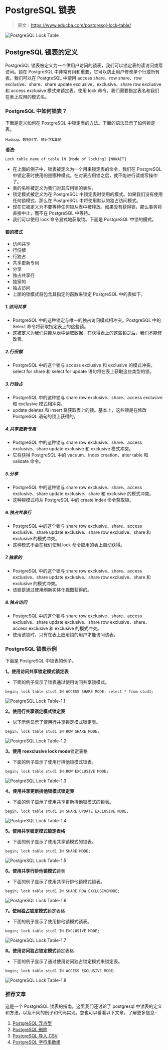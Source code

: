 # PostgreSQL 锁表

> 原文：<https://www.educba.com/postgresql-lock-table/>

![PostgreSQL Lock Table](img/a225c176e46d39ce8b7fb887bb87b781.png)



## PostgreSQL 锁表的定义

PostgreSQL 锁表被定义为一个供用户访问的锁表，我们可以锁定表的读访问或写访问。锁在 PostgreSQL 中非常有用和重要，它可以防止用户修改单个行或所有表。我们可以在 PostgreSQL 中使用 access share、row share、row exclusive、share、share update exclusive、exclusive、share row exclusive 和 access exclusive 模式来锁定表。使用 lock 命令，我们需要指定表名和我们在表上应用的模式名。

### PostgreSQL 中如何锁表？

下面是定义如何在 PostgreSQL 中锁定表的方法。下面的语法显示了如何锁定表。

<small>Hadoop、数据科学、统计学&其他</small>

**语法:**

`Lock table name_of_table IN [Mode of locking] [NOWAIT]`

*   在上面的例子中，锁表被定义为一个用来锁定表的命令，我们在 PostgreSQL 中锁定表时使用的是哪种模式。在对表应用锁之后，就不能进行读或写操作了。
*   表的名称被定义为我们对其应用锁的表名。
*   锁定模式被定义为在 PostgreSQL 中锁定表时使用的模式。如果我们没有使用任何锁模式，那么在 PostgreSQL 中将使用默认的独占访问模式。
*   现在它被定义为不要等待任何锁从表中被释放。如果没有获得锁，那么事务将直接中止，而不在 PostgreSQL 中等待。
*   我们可以使用 lock 命令显式地获取锁。下面是 PostgreSQL 中锁的模式。

#### 锁的模式

*   访问共享
*   行份额
*   行独占
*   共享更新专用
*   分享
*   独占共享行
*   独家的
*   独占访问
*   上面的锁模式将包含其指定的函数来锁定 PostgreSQL 中的表如下。

##### 1.访问共享

*   PostgreSQL 中的这种锁定与唯一的独占访问模式相冲突。PostgreSQL 中的 Select 命令将获取指定表上的这些锁。
*   这被定义为我们只能从表中读取数据，在获得表上的这些锁之后，我们不能修改表。

##### 2.行份额

*   PostgreSQL 中的这个锁与 access exclusive 和 exclusive 的模式冲突。select for share 和 select for update 语句将在表上获取这些类型的锁。

##### 3.行独占

*   PostgreSQL 中的这种锁与 share row exclusive、share、access exclusive 和 exclusive 模式相冲突。
*   update deletes 和 insert 将获取表上的锁。基本上，这些锁是在修改 PostgreSQL 语句的锁上获得的。

##### 4.共享更新专用

*   PostgreSQL 中的这种锁与 share row exclusive、share、access exclusive、share update exclusive 和 exclusive 模式冲突。
*   它将获得 PostgreSQL 中的 vacuum、index creation、alter table 和 validate 命令。

##### 5.分享

*   PostgreSQL 中的这种锁与 share row exclusive、share、access exclusive、share update exclusive、share 和 exclusive 的模式冲突。
*   这种锁模式将从 PostgreSQL 中的 create index 命令获取锁。

##### 6.独占共享行

*   PostgreSQL 中的这个锁与 share row exclusive、share、access exclusive、share update exclusive、share row exclusive、share 和 exclusive 的模式冲突。
*   这种模式不会在我们使用 lock 命令应用的表上自动获得。

##### 7.独家的

*   PostgreSQL 中的这个锁与 share row exclusive、share、access exclusive、share update exclusive、share row exclusive、share 和 exclusive 的模式冲突。
*   该锁是通过使用刷新实体化视图获得的。

##### 8.独占访问

*   PostgreSQL 中的这个锁与 share row exclusive、share、access exclusive、share update exclusive、share row exclusive、share、access exclusive 和 exclusive 的模式冲突。
*   使用该锁时，只有在表上应用锁的用户才能访问该表。

### PostgreSQL 锁表示例

下面是 PostgreSQL 中锁表的例子。

**1。使用访问共享锁定模式锁定表**

*   下面的例子显示了锁表通过使用访问共享锁模式。

`begin;
lock table stud1 IN ACCESS SHARE MODE;
select * from stud1;`

![PostgreSQL Lock Table-1.1](img/e12e1b6817b19e6ec2175c484ef398d9.png)



**2。使用行共享锁定模式锁定表**

*   以下示例显示了使用行共享锁定模式锁定表。

`begin;
lock table stud1 IN ROW SHARE MODE;`

![PostgreSQL Lock Table-1.2](img/c2fd5034ce4a7cea121b968061d03efe.png)



**3。使用 roexclusive lock mode**锁定表格

*   下面的例子显示了使用行排他锁模式锁表。

`begin;
lock table stud1 IN ROW EXCLUSIVE MODE;`

![PostgreSQL Lock Table-1.3](img/5d04254b6db3f617a8231565c2913589.png)



**4。使用共享更新排他锁模式锁定表**

*   下面的例子显示了使用共享更新排他锁模式的锁表。

`begin;
lock table stud1 IN SHARE UPDATE EXCLUSIVE MODE;`

![PostgreSQL Lock Table-1.4](img/d12099fe6ee54d63ebbdaa20424afd3f.png)



**5。使用共享锁定模式锁定表格**

*   下面的例子显示了使用共享锁模式的锁表。

`begin;
lock table stud1 IN SHARE MODE;`

![PostgreSQL Lock Table-1.5](img/07f835827c4cb528721766166d4bfd2e.png)



**6。使用共享行排他锁模式**锁表

*   下面的例子显示了使用共享行排他锁模式锁表。

`begin;
lock table stud1 IN SHARE ROW EXCLUSIVEMODE;`

![PostgreSQL Lock Table-1.6](img/ab1fdc73fb716cf07a17d1a619e4b3ba.png)



**7。使用独占锁定模式**锁定表格

*   下面的例子显示了使用排他锁模式锁表。

`begin;
lock table stud1 IN EXCLUSIVE MODE;`

![PostgreSQL Lock Table-1.7](img/16daddcdf634ad051d981c49be08392c.png)



**8。使用访问独占锁定模式**锁定表格

*   下面的例子显示了通过使用访问独占锁定模式来锁定表。

`begin;
lock table stud1 IN ACCESS EXCLUSIVE MODE;`

![PostgreSQL Lock Table-1.8](img/9e3b8bd52bfd099c37bf7a7a210fe38d.png)



### 推荐文章

这是一个 PostgreSQL 锁表的指南。这里我们还讨论了 postgresql 中锁表的定义和方法，以及不同的例子和代码实现。您也可以看看以下文章，了解更多信息–

1.  [PostgreSQL 浮点型](https://www.educba.com/postgresql-float/)
2.  [PostgreSQL 删除](https://www.educba.com/postgresql-delete/)
3.  [PostgreSQL 导入 CSV](https://www.educba.com/postgresql-import-csv/)
4.  [PostgreSQL 字符串数组](https://www.educba.com/postgresql-string-array/)